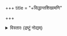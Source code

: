 +++
title = "+सिद्धान्तशिखामणि"

+++
<details><summary>विस्तारः (द्रष्टुं नोद्यम्)</summary>

siddhāntaśikhāmaṇi of śivayogiśivācārya with commentary tattvapradīpika by maritoṇṭadārya
</details>


